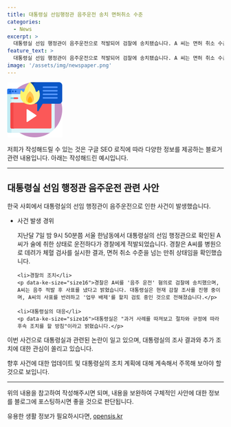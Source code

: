 ```yaml
---
title: 대통령실 선임행정관 음주운전 송치 면허취소 수준
categories:
  - News
excerpt: >
  대통령실 선임 행정관이 음주운전으로 적발되어 검찰에 송치됐습니다. A 씨는 면허 취소 수준의 만취 상태였고, 대통령실은 감찰에 착수했습니다. A 씨는 음주 적발 후 사표를 냈지만, 대통령실은 사표를 반려하고 업무 배제를 검토 중이라고 합니다. A 씨는 체혈 검사는 경찰이 받겠냐고 물어봐서 했던 것이라고 말했습니다.
feature_text: >
  대통령실 선임 행정관이 음주운전으로 적발되어 검찰에 송치됐습니다. A 씨는 면허 취소 수준의 만취 상태였고, 대통령실은 감찰에 착수했습니다. A 씨는 음주 적발 후 사표를 냈지만, 대통령실은 사표를 반려하고 업무 배제를 검토 중이라고 합니다. A 씨는 체혈 검사는 경찰이 받겠냐고 물어봐서 했던 것이라고 말했습니다.
image: '/assets/img/newspaper.png'
---
```


<p><img src="/assets/img/news.png" alt="rentncar 속보" /></p>

<p>저희가 작성해드릴 수 있는 것은 구글 SEO 로직에 따라 다양한 정보를 제공하는 블로거 관련 내용입니다. 아래는 작성해드린 예시입니다.</p>

<hr />

<h2 data-ke-size="size26">대통령실 선임 행정관 음주운전 관련 사안</h2>

<p>한국 사회에서 대통령실의 선임 행정관이 음주운전으로 인한 사건이 발생했습니다. </p>

<ul>
    <li>사건 발생 경위</li>
    <p data-ke-size="size16">지난달 7일 밤 9시 50분쯤 서울 한남동에서 대통령실의 선임 행정관으로 확인된 A씨가 술에 취한 상태로 운전하다가 경찰에게 적발되었습니다. 경찰은 A씨를 병원으로 데려가 체혈 검사를 실시한 결과, 면허 취소 수준을 넘는 만취 상태임을 확인했습니다.</p>

    <li>경찰의 조치</li>
    <p data-ke-size="size16">경찰은 A씨를 '음주 운전' 혐의로 검찰에 송치했으며, A씨는 음주 적발 후 사표를 냈다고 밝혔습니다. 대통령실은 현재 감찰 조사를 진행 중이며, A씨의 사표를 반려하고 '업무 배제'를 할지 검토 중인 것으로 전해졌습니다.</p>

    <li>대통령실의 대응</li>
    <p data-ke-size="size16">대통령실은 "과거 사례를 따져보고 절차와 규정에 따라 후속 조치를 할 방침"이라고 밝혔습니다.</p>
</ul>

<p>이번 사건으로 대통령실과 관련된 논란이 일고 있으며, 대통령실의 조사 결과와 추가 조치에 대한 관심이 쏠리고 있습니다.</p>

<p>향후 사건에 대한 업데이트 및 대통령실의 조치 계획에 대해 계속해서 주목해 보아야 할 것으로 보입니다.</p>

<hr />

<p>위의 내용을 참고하여 작성해주시면 되며, 내용을 보완하여 구체적인 사안에 대한 정보를 블로그에 포스팅하시면 좋을 것으로 판단됩니다.</p>
유용한 생활 정보가 필요하시다면, <a href="https://opensis.kr" rel="dofollow">opensis.kr</a>


